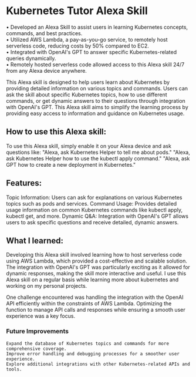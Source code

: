 # Kubernetes Tutor Alexa Skill
• Developed an Alexa Skill to assist users in learning Kubernetes concepts, commands, and best practices.  
• Utilized AWS Lambda, a pay-as-you-go service, to remotely host serverless code, reducing costs by 50% compared to EC2.  
• Integrated with OpenAI's GPT to answer specific Kubernetes-related queries dynamically.  
• Remotely hosted serverless code allowed access to this Alexa skill 24/7 from any Alexa device anywhere.  

This Alexa skill is designed to help users learn about Kubernetes by providing detailed information on various topics and commands. Users can ask the skill about specific Kubernetes topics, how to use different commands, or get dynamic answers to their questions through integration with OpenAI's GPT. This Alexa skill aims to simplify the learning process by providing easy access to information and guidance on Kubernetes usage.

## How to use this Alexa skill:  
To use this Alexa skill, simply enable it on your Alexa device and ask questions like:
    "Alexa, ask Kubernetes Helper to tell me about pods."
    "Alexa, ask Kubernetes Helper how to use the kubectl apply command."
    "Alexa, ask GPT how to create a new deployment in Kubernetes."

## Features:  
Topic Information: Users can ask for explanations on various Kubernetes topics such as pods and services.
Command Usage: Provides detailed usage information on common Kubernetes commands like kubectl apply, kubectl get, and more.
Dynamic Q&A: Integration with OpenAI's GPT allows users to ask specific questions and receive detailed, dynamic answers.

## What I learned:  
Developing this Alexa skill involved learning how to host serverless code using AWS Lambda, which provided a cost-effective and scalable solution. The integration with OpenAI's GPT was particularly exciting as it allowed for dynamic responses, making the skill more interactive and useful. I use this Alexa skill on a regular basis while learning more
about kubernetes and working on my personal projects.

One challenge encountered was handling the integration with the OpenAI API efficiently within the constraints of AWS Lambda. Optimizing the function to manage API calls and responses while ensuring a smooth user experience was a key focus.

### Future Improvements  
    Expand the database of Kubernetes topics and commands for more comprehensive coverage.
    Improve error handling and debugging processes for a smoother user experience.
    Explore additional integrations with other Kubernetes-related APIs and tools.